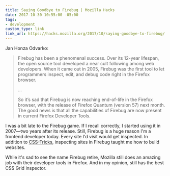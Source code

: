 ```yaml
---
title: Saying Goodbye to Firebug | Mozilla Hacks
date: 2017-10-30 10:55:00 -05:00
tags:
- development
custom_type: link
link_url: https://hacks.mozilla.org/2017/10/saying-goodbye-to-firebug/
---
```


Jan Honza Odvarko:

> Firebug has been a phenomenal success. Over its 12-year lifespan, the open source tool developed a near cult following among web developers. When it came out in 2005, Firebug was the first tool to let programmers inspect, edit, and debug code right in the Firefox browser.
>
> …
>
> So it’s sad that Firebug is now reaching end-of-life in the Firefox browser, with the release of Firefox Quantum (version 57) next month. The good news is that all the capabilities of Firebug are now present in current Firefox Developer Tools.

I was a bit late to the Firebug game. If I recall correctly, I started using it in 2007—two years after its release. Still, Firebug is a huge reason I'm a frontend developer today. Every site I'd visit would get inspected. In addition to [CSS-Tricks](https://css-tricks.com/), inspecting sites in Firebug taught me how to build websites.

While it's sad to see the name Firebug retire, Mozilla still does an amazing job with their developer tools in Firefox. And in my opinion, still has the best CSS Grid inspector.
